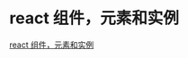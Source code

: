 # react 组件，元素和实例

[react 组件，元素和实例](https://zh-hans.reactjs.org/blog/2015/12/18/react-components-elements-and-instances.html)